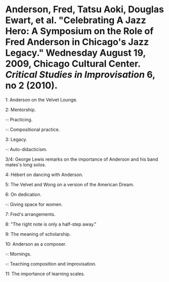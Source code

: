 # Anderson, Fred, Tatsu Aoki, Douglas Ewart, et al. "Celebrating A Jazz Hero: A Symposium on the Role of Fred Anderson in Chicago's Jazz Legacy." Wednesday August 19, 2009, Chicago Cultural Center. *Critical Studies in Improvisation* 6, no 2 (2010).

1: Anderson on the Velvet Lounge.  

2: Mentorship.  

-: Practicing.  

-: Compositional practice.  

3: Legacy.  

-: Auto-didacticism.  

3/4: George Lewis remarks on the importance of Anderson and his band mates's long solos.  

4: Hébert on dancing with Anderson.  

5: The Velvet and Wong on a version of the American Dream.  

6: On dedication.  

-: Giving space for women.  

7: Fred's arrangements.  

8: "The right note is only a half-step away."  

9: The meaning of scholarship.  

10: Anderson as a composer.  

-: Mornings.  

-: Teaching composition and improvisation.  

11: The importance of learning scales.  
